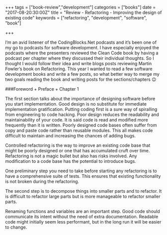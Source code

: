 +++
tags = ["book-review","development"]
categories = ["books"]
date = "2017-08-20:30:00Z"
title = "Review - Refactoring - Improving the design of existing code"
keywords = ["refactoring", "development", "software", "book"]

+++

I’m an avid listener of the CodingBlocks.Net podcasts and it’s been one of my go to podcasts for software development. I have especially enjoyed the podcasts where the presenters reviewed the Clean Code book by having a podcast per chapter where they discussed their individual thoughts. So I thought I would follow their idea and write blogs posts reviewing Martin Fowler’s book on Refactoring. This year I wanted to read a few software development books and write a few posts, so what better way to merge my two goals reading the book and writing posts for the sections/chapters 😉

<!--more-->

###Foreword + Preface + Chapter 1

The first section talks about the importance of designing software before you start implementation. Good design is no substitute for immediate implementation gratification. Putting coding first is a sure way of spiralling from engineering to code hacking. Poor design reduces the readability and maintainability of your code. It is said code is read and modified more frequently than it is written. Poorly designed code bases often suffer from copy and paste code rather than reusable modules. This all makes code difficult to maintain and increasing the chances of adding bugs. 

Controlled refactoring is the way to improve an existing code base that might be poorly designed or one that has accumulated cruft over time. Refactoring is not a magic bullet but also has risks involved. Any modification to a code base has the potential to introduce bugs.

One preliminary step you need to take before starting any refactoring is to have a comprehensive suite of tests. This ensures that existing functionality is not broken during the refactoring.

The second step is to decompose things into smaller parts and to refactor. It is difficult to refactor large parts but is more manageable to refactor smaller parts.

Renaming functions and variables are an important step. Good code should communicate its intent without the need of extra documentation. Readable code might initially seem less performant, but in the long run it will be easier to change. 
